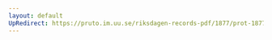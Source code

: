 ```yaml
---
layout: default
UpRedirect: https://pruto.im.uu.se/riksdagen-records-pdf/1877/prot-1877--fk--004/prot-1877--fk--004_000.pdf
---
```

